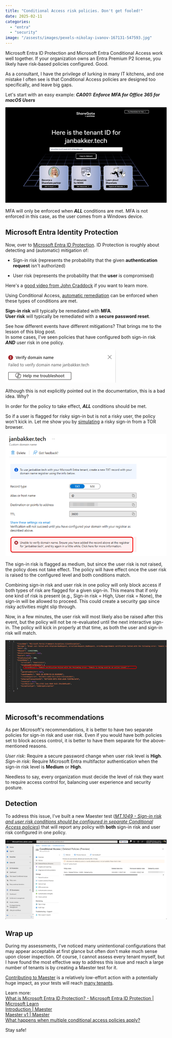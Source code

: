 ```yaml
---
title: "Conditional Access risk policies. Don't get fooled!"
date: 2025-02-11
categories: 
  - "entra"
  - "security"
image: "/assests/images/pexels-nikolay-ivanov-167131-547593.jpg"
---
```


Microsoft Entra ID Protection and Microsoft Entra Conditional Access work well together. If your organization owns an Entra Premium P2 license, you likely have risk-based policies configured. Good.

As a consultant, I have the privilege of lurking in many IT kitchens, and one mistake I often see is that Conditional Access policies are designed too specifically, and leave big gaps.

Let's start with an easy example: **_CA001: Enforce MFA for Office 365 for macOS Users_**

![](/assets/images/image.png)

MFA will only be enforced when **_ALL_** conditions are met. MFA is not enforced in this case, as the user comes from a Windows device.

## Microsoft Entra Identity Protection

Now, over to [Microsoft Entra ID Protection](https://learn.microsoft.com/en-us/entra/id-protection/overview-identity-protection). ID Protection is roughly about detecting and (automatic) mitigation of:

- Sign-in risk (represents the probability that the given **authentication request** isn't authorized)

- User risk (represents the probability that the **user** is compromised)

Here's a [good video from John Craddock](https://www.youtube.com/watch?v=zV_MBngLNDo) if you want to learn more.

Using Conditional Access, [automatic remediation](https://learn.microsoft.com/en-us/entra/id-protection/howto-identity-protection-configure-risk-policies#microsofts-recommendation) can be enforced when these types of conditions are met.

**Sign-in risk** will typically be remediated with **MFA**.  
**User risk** will typically be remediated with a **secure password reset**.

See how different events have different mitigations? That brings me to the lesson of this blog post.  
In some cases, I've seen policies that have configured both sign-in risk **_AND_** user risk in one policy.  

![](/assets/images/image-1.png)

Although this is not explicitly pointed out in the documentation, this is a bad idea. Why?

In order for the policy to take effect, **_ALL_** conditions should be met.

So if a user is flagged for risky sign-in but is not a risky user, the policy won't kick in. Let me show you by [simulating](https://learn.microsoft.com/en-us/entra/id-protection/howto-identity-protection-simulate-risk) a risky sign-in from a TOR browser.

![](/assets/images/image-2.png)

The sign-in risk is flagged as medium, but since the user risk is not raised, the policy does not take effect. The policy will have effect once the user risk is raised to the configured level and both conditions match.

Combining sign-in risk and user risk in one policy will only block access if both types of risk are flagged for a given sign-in. This means that if only one kind of risk is present (e.g., Sign-in risk = High, User risk = None), the sign-in will be allowed to proceed. This could create a security gap since risky activities might slip through.

Now, in a few minutes, the user risk will most likely also be raised after this event, but the policy will not be re-evaluated until the next interactive sign-in. The policy will kick in properly at that time, as both the user and sign-in risk will match.

![](/assets/images/image-3.png)

## Microsoft's recommendations

As per Microsoft's recommendations, it is better to have two separate policies for sign-in risk and user risk. Even if you would have both policies set to block access control, it is better to have them separate for the above-mentioned reasons.

_User risk_: Require a secure password change when user risk level is **High**.  
_Sign-in risk_: Require Microsoft Entra multifactor authentication when the sign-in risk level is **Medium** or **High**.

Needless to say, every organization must decide the level of risk they want to require access control for, balancing user experience and security posture.

## Detection

To address this issue, I've built a new Maester test ([_MT.1049 - Sign-in risk and user risk conditions should be configured in separate Conditional Access policies_)](https://maester.dev/docs/tests/MT.1049) that will report any policy with **both** sign-in risk and user risk configured in one policy.

![](/assets/images/image-4.png)

## Wrap up

During my assessments, I've noticed many unintentional configurations that may appear acceptable at first glance but often don't make much sense upon closer inspection. Of course, I cannot assess every tenant myself, but I have found the most effective way to address this issue and reach a large number of tenants is by creating a Maester test for it.

[Contributing to Maester](https://maester.dev/docs/contributing) is a relatively low-effort action with a potentially huge impact, as your tests will reach [many tenants](https://maester.dev/blog/maester-v1/).

Learn more:  
[What is Microsoft Entra ID Protection? - Microsoft Entra ID Protection | Microsoft Learn](https://learn.microsoft.com/en-us/entra/id-protection/overview-identity-protection)  
[Introduction | Maester](https://maester.dev/docs/intro#what-is-maester)  
[Maester v1 | Maester](https://maester.dev/blog/maester-v1/)  
[What happens when multiple conditional access policies apply?](https://www.youtube.com/watch?v=OTvzzopaEBY)

Stay safe!
